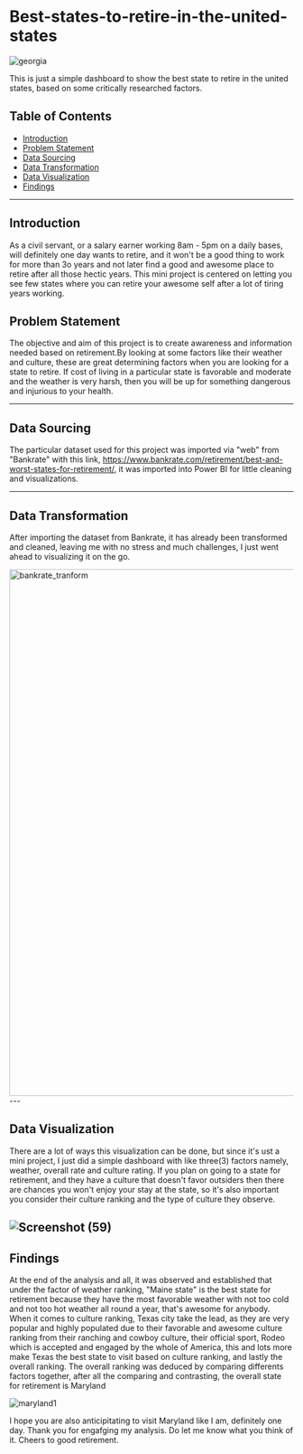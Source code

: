 # Best-states-to-retire-in-the-united-states

![georgia](https://user-images.githubusercontent.com/88210780/183604351-30db91cc-af2a-4fe7-acda-6f07f35898df.jpg)

This is just a simple dashboard to show the best state to retire in the united states, based on some critically researched factors.

## Table of Contents

- [Introduction](#introduction)
- [Problem Statement](#problem-statement)
- [Data Sourcing](#data-sourcing)
- [Data Transformation](#data-transformation)
- [Data Visualization](#data-visualization)
- [Findings](#findings)


---

## Introduction
As a civil servant, or a salary earner working 8am - 5pm on a daily bases, will definitely one day wants to retire, and it won't be a good thing to work for more than 3o years and not later find a good and awesome place to retire after all those hectic years. This mini project is centered on letting you see few states where you can retire your awesome self after a lot of tiring years working.

## Problem Statement
The objective and aim of this project is to create awareness and information needed based on retirement.By looking at some factors like their weather and culture, these are great determining factors when you are looking for a state to retire. If cost of living in a particular state is favorable and moderate and the weather is very harsh, then you will be up for something dangerous and injurious to your health.

---

## Data Sourcing
The particular dataset used for this project was imported via "web" from "Bankrate" with this link, https://www.bankrate.com/retirement/best-and-worst-states-for-retirement/, it was imported into Power BI for little cleaning and visualizations.

---

## Data Transformation
After importing the dataset from Bankrate, it has already been transformed and cleaned, leaving me with no stress and much challenges, I just went ahead to visualizing it on the go.

<img width="932" alt="bankrate_tranform" src="https://user-images.githubusercontent.com/88210780/183611908-0266f4d4-e95f-4399-9ba9-9cf30b821e82.PNG">
---

## Data Visualization
There are a lot of ways this visualization can be done, but since it's ust a mini project, I just did a simple dashboard with like three(3) factors namely, weather, overall rate and culture rating. If you plan on going to a state for retirement, and they have a culture that doesn't favor outsiders then there are chances you won't enjoy your stay at the state, so it's also important you consider their culture ranking and the type of culture they observe.

![Screenshot (59)](https://user-images.githubusercontent.com/88210780/183613569-67ffc65e-6f6b-421f-abed-c788b6147d3f.png)
---

## Findings
At the end of the analysis and all, it was observed and established that under the factor of weather ranking, "Maine state" is the best state for retirement because they have the most favorable weather with not too cold and not too hot weather all round a year, that's awesome for anybody. When it comes to culture ranking, Texas city take the lead, as they are very popular and highly populated due to their favorable and awesome culture ranking from their ranching and cowboy culture, their official sport, Rodeo which is accepted and engaged by the whole of America, this and lots more make Texas the best state to visit based on culture ranking, and lastly the overall ranking. The overall ranking was deduced by comparing differents factors together, after all the comparing and contrasting, the overall state for retirement is Maryland

![maryland1](https://user-images.githubusercontent.com/88210780/183618271-70ec6039-7719-4629-beb0-04bff01d3847.jpg)

I hope you are also anticipitating to visit Maryland like I am, definitely one day.
Thank you for engafging my analysis. Do let me know what you think of it.
Cheers to good retirement.
